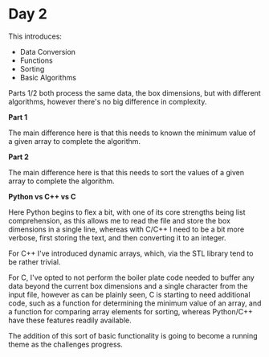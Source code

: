 # Day 2

This introduces:
- Data Conversion
- Functions
- Sorting
- Basic Algorithms

Parts 1/2 both process the same data, the box dimensions, but with different algorithms, however there's no big difference in complexity.

**Part 1**

The main difference here is that this needs to known the minimum value of a given array to complete the algorithm.

**Part 2**

The main difference here is that this needs to sort the values of a given array to complete the algorithm.

**Python vs C++ vs C**

Here Python begins to flex a bit, with one of its core strengths being list comprehension, as this allows me to read the file and store the box dimensions in a single line, whereas with C/C++ I need to be a bit more verbose, first storing the text, and then converting it to an integer.

For C++ I've introduced dynamic arrays, which, via the STL library tend to be rather trivial.

For C, I've opted to not perform the boiler plate code needed to buffer any data beyond the current box dimensions and a single character from the input file, however as can be plainly seen, C is starting to need additional code, such as a function for determining the minimum value of an array, and a function for comparing array elements for sorting, whereas Python/C++ have these features readily available.

The addition of this sort of basic functionality is going to become a running theme as the challenges progress.
